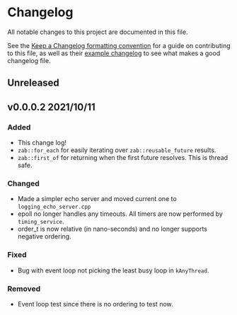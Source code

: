 # Changelog

All notable changes to this project are documented in this file.

See the [Keep a Changelog formatting convention](https://keepachangelog.com/en/1.0.0/) for a guide on contributing to this file, as well as their [example changelog](https://github.com/olivierlacan/keep-a-changelog/blob/master/CHANGELOG.md) to see what makes a good changelog file.

## Unreleased

## v0.0.0.2 2021/10/11

### Added

- This change log!
- `zab::for_each` for easily iterating over `zab::reusable_future` results. 
- `zab::first_of` for returning when the first future resolves. This is thread safe. 

### Changed
- Made a simpler echo server and moved current one to `logging_echo_server.cpp`
- epoll no longer handles any timeouts. All timers are now performed by `timing_service`.
- order_t is now relative (in nano-seconds) and no longer supports negative ordering.

### Fixed
- Bug with event loop not picking the least busy loop in `kAnyThread`.

### Removed
- Event loop test since there is no ordering to test now.


